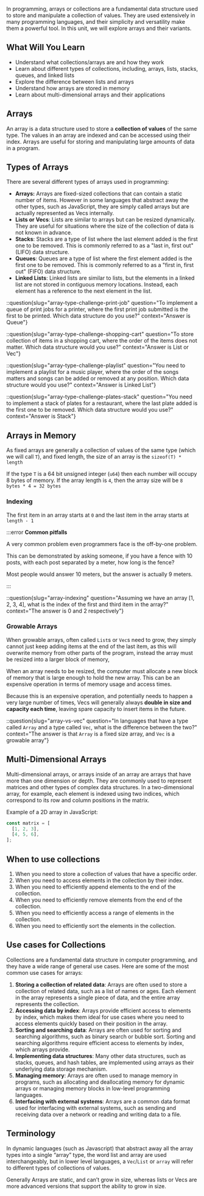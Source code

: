 In programming, arrays or collections are a fundamental data structure used to store and manipulate a collection of values. They are used extensively in many programming languages, and their simplicity and versatility make them a powerful tool. In this unit, we will explore arrays and their variants.

## What Will You Learn

- Understand what collections/arrays are and how they work
- Learn about different types of collections, including, arrays, lists, stacks, queues, and linked lists
- Explore the difference between lists and arrays
- Understand how arrays are stored in memory
- Learn about multi-dimensional arrays and their applications

## Arrays

An array is a data structure used to store a **collection of values** of the same type. The values in an array are indexed and can be accessed using their index. Arrays are useful for storing and manipulating large amounts of data in a program.

## Types of Arrays

There are several different types of arrays used in programming:

- **Arrays:** Arrays are fixed-sized collections that can contain a static number of items. However in some languages that abstract away the other types, such as JavaScript, they are simply called arrays but are actually represented as Vecs internally.
- **Lists or Vecs**: Lists are similar to arrays but can be resized dynamically. They are useful for situations where the size of the collection of data is not known in advance.
- **Stacks**: Stacks are a type of list where the last element added is the first one to be removed. This is commonly referred to as a "last in, first out" (LIFO) data structure.
- **Queues**: Queues are a type of list where the first element added is the first one to be removed. This is commonly referred to as a "first in, first out" (FIFO) data structure.
- **Linked Lists**: Linked lists are similar to lists, but the elements in a linked list are not stored in contiguous memory locations. Instead, each element has a reference to the next element in the list.

::question{slug="array-type-challenge-print-job" question="To implement a queue of print jobs for a printer, where the first print job submitted is the first to be printed. Which data structure do you use?" context="Answer is Queue"}

::question{slug="array-type-challenge-shopping-cart" question="To store collection of items in a shopping cart, where the order of the items does not matter. Which data structure would you use?" context="Answer is List or Vec"}

::question{slug="array-type-challenge-playlist" question="You need to implement a playlist for a music player, where the order of the songs matters and songs can be added or removed at any position. Which data structure would you use?" context="Answer is Linked List"}

::question{slug="array-type-challenge-plates-stack" question="You need to implement a stack of plates for a restaurant, where the last plate added is the first one to be removed. Which data structure would you use?" context="Answer is Stack"}

## Arrays in Memory

As fixed arrays are generally a collection of values of the same type (which we will call `T`), and fixed length, the size of an array is the `sizeof(T) * length`

If the type `T` is a 64 bit unsigned integer (`u64`) then each number will occupy 8 bytes of memory. If the array length is `4`, then the array size will be `8 bytes * 4 = 32 bytes`

### Indexing

The first item in an array starts at `0` and the last item in the array starts at `length - 1`

:::error
**Common pitfalls**

A very common problem even programmers face is the off-by-one problem.

This can be demonstrated by asking someone, if you have a fence with 10 posts, with each post separated by a meter, how long is the fence?

Most people would answer 10 meters, but the answer is actually 9 meters.

:::

::question{slug="array-indexing" question="Assuming we have an array [1, 2, 3, 4], what is the index of the first and third item in the array?" context="The answer is 0 and 2 respectively"}

### Growable Arrays

When growable arrays, often called `List`s or `Vec`s need to grow, they simply cannot just keep adding items at the end of the last item, as this will overwrite memory from other parts of the program, instead the array must be resized into a larger block of memory,

When an array needs to be resized, the computer must allocate a new block of memory that is large enough to hold the new array. This can be an expensive operation in terms of memory usage and access times.

Because this is an expensive operation, and potentially needs to happen a very large number of times, Vecs will generally always **double in size and capacity each time**, leaving spare capacity to insert items in the future.

::question{slug="array-vs-vec" question="In languages that have a type called `Array` and a type called `Vec`, what is the difference between the two?" context="The answer is that `Array` is a fixed size array, and `Vec` is a growable array"}

## Multi-Dimensional Arrays

Multi-dimensional arrays, or arrays inside of an array are arrays that have more than one dimension or depth. They are commonly used to represent matrices and other types of complex data structures. In a two-dimensional array, for example, each element is indexed using two indices, which correspond to its row and column positions in the matrix.

Example of a 2D array in JavaScript:

```js
const matrix = [
  [1, 2, 3],
  [4, 5, 6],
];
```

## When to use collections

1. When you need to store a collection of values that have a specific order.
2. When you need to access elements in the collection by their index.
3. When you need to efficiently append elements to the end of the collection.
4. When you need to efficiently remove elements from the end of the collection.
5. When you need to efficiently access a range of elements in the collection.
6. When you need to efficiently sort the elements in the collection.

## Use cases for Collections

Collections are a fundamental data structure in computer programming, and they have a wide range of general use cases. Here are some of the most common use cases for arrays:

1. **Storing a collection of related data**: Arrays are often used to store a collection of related data, such as a list of names or ages. Each element in the array represents a single piece of data, and the entire array represents the collection.
2. **Accessing data by index**: Arrays provide efficient access to elements by index, which makes them ideal for use cases where you need to access elements quickly based on their position in the array.
3. **Sorting and searching data**: Arrays are often used for sorting and searching algorithms, such as binary search or bubble sort. Sorting and searching algorithms require efficient access to elements by index, which arrays provide.
4. **Implementing data structures**: Many other data structures, such as stacks, queues, and hash tables, are implemented using arrays as their underlying data storage mechanism.
5. **Managing memory**: Arrays are often used to manage memory in programs, such as allocating and deallocating memory for dynamic arrays or managing memory blocks in low-level programming languages.
6. **Interfacing with external systems**: Arrays are a common data format used for interfacing with external systems, such as sending and receiving data over a network or reading and writing data to a file.

## Terminology

In dynamic languages (such as Javascript) that abstract away all the array types into a single “array” type, the word list and array are used interchangeably, but in lower level languages, a `Vec`/`List` or `array` will refer to different types of collections of values.

Generally Arrays are static, and can’t grow in size, whereas lists or Vecs are more advanced versions that support the ability to grow in size.